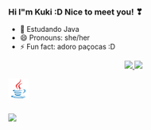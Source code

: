 ### Hi I"m Kuki :D Nice to meet you! ❣
- 🌱 Estudando Java
- 😄 Pronouns: she/her
- ⚡ Fun fact: adoro paçocas :D

<div align="center">
  <a href="https://github.com/gatinhadev">
  <img height="110em" src="https://github-readme-stats.vercel.app/api?username=gatinhadev&show_icons=true&theme=dark&include_all_commits=true&count_private=true"/>
  <img height="110em" src="https://github-readme-stats.vercel.app/api/top-langs/?username=gatinhadev&layout=compact&langs_count=7&theme=dark"/>
</div>

<div style="display: inline_block"><br>
  <img align="center" alt="Gatinhadev-Jv" height="40" width="40" src="https://raw.githubusercontent.com/devicons/devicon/master/icons/java/java-original.svg" />
</div>  
  
  ##
  
 <div>
   <div> 
   <a href="https://twitter.com/gatscript" target="_blank"><img src="https://img.shields.io/badge/Twitter-1DA1F2?style=for-the-badge&logo=twitter&logoColor=white" target="_blank"></a> 
         
 </div>
